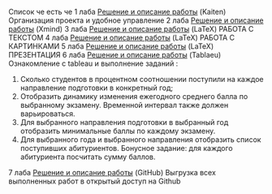 Список че есть че
1 лаба
[Решение и описание работы](https://github.com/AlexKar575/-/blob/main/изображение_2025-06-04_235912317.png) (Kaiten) Организация проекта и удобное управление 
2 лаба
[Решение и описание работы](https://github.com/AlexKar575/-/blob/main/Путешествие%20мечты.pdf) (Xmind) 
3 лаба
[Решение и описание работы](https://github.com/AlexKar575/-/blob/main/хзлол.pdf) (LaTeX) РАБОТА С ТЕКСТОМ
4 лаба
[Решение и описание работы](https://github.com/AlexKar575/-/blob/main/123.pdf) (LaTeX) РАБОТА С КАРТИНКАМИ
5 лаба
[Решение и описание работы](https://github.com/AlexKar575/-/blob/main/Преза%20(1).pdf) (LaTeX) ПРЕЗЕНТАЦИЯ
6 лаба
[Решение и описание работы](https://github.com/KirushaK666/MyLabs/tree/main/7lab) (Tablaeu) Ознакомление с tableau и выполнение  заданий :
1. Сколько студентов в процентном соотношении поступили на каждое направление подготовки в конкретный год;
2. Отобразить динамику изменения ежегодного среднего балла по выбранному экзамену. Временной интервал также должен варьироваться.
3. Для выбранного направления подготовки в выбранный год отобразить минимальные баллы по каждому экзамену.
4. Для выбранного года и выбранного направления отобразить список поступивших абитуриентов. Бонусное задание: для каждого абитуриента посчитать сумму баллов.

7 лаба
[Решение и описание работы](https://github.com/AlexKar575/-/blob/main/кунига.twbx) (GitHub) Выгрузка всех выполненных работ в открытый доступ на Github
